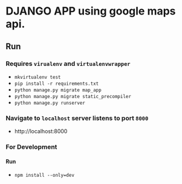 # DJANGO APP using google maps api. 

## Run

### Requires `virualenv` and `virtualenvwrapper`

-   `mkvirtualenv test`
-   `pip install -r requirements.txt`
-   `python manage.py migrate map_app`
-   `python manage.py migrate static_precompiler`
-   `python manage.py runserver`


### Navigate to `localhost` server listens to port `8000`

- http://localhost:8000

### For Development

#### Run
- `npm install --only=dev`
